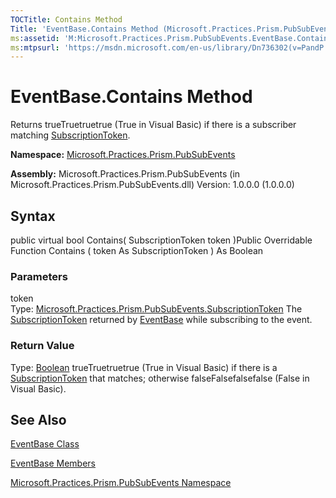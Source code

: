 ```yaml
---
TOCTitle: Contains Method
Title: 'EventBase.Contains Method (Microsoft.Practices.Prism.PubSubEvents)'
ms:assetid: 'M:Microsoft.Practices.Prism.PubSubEvents.EventBase.Contains(Microsoft.Practices.Prism.PubSubEvents.SubscriptionToken)'
ms:mtpsurl: 'https://msdn.microsoft.com/en-us/library/Dn736302(v=PandP.50)'
---
```



# EventBase.Contains Method

Returns trueTruetruetrue (True in Visual Basic) if there is a subscriber matching [SubscriptionToken](https://msdn.microsoft.com/library/microsoft.practices.prism.pubsubevents.subscriptiontoken).

**Namespace:** [Microsoft.Practices.Prism.PubSubEvents](https://msdn.microsoft.com/library/microsoft.practices.prism.pubsubevents)
**Assembly:** Microsoft.Practices.Prism.PubSubEvents (in Microsoft.Practices.Prism.PubSubEvents.dll) Version: 1.0.0.0 (1.0.0.0)

## Syntax

public virtual bool Contains( SubscriptionToken token )Public Overridable Function Contains ( token As SubscriptionToken ) As Boolean

### Parameters

token  
Type: [Microsoft.Practices.Prism.PubSubEvents.SubscriptionToken](https://msdn.microsoft.com/library/microsoft.practices.prism.pubsubevents.subscriptiontoken)
The [SubscriptionToken](https://msdn.microsoft.com/library/microsoft.practices.prism.pubsubevents.subscriptiontoken) returned by [EventBase](https://msdn.microsoft.com/library/microsoft.practices.prism.pubsubevents.eventbase) while subscribing to the event.

### Return Value

Type: [Boolean](http://msdn.microsoft.com/en-us/library/a28wyd50)
trueTruetruetrue (True in Visual Basic) if there is a [SubscriptionToken](https://msdn.microsoft.com/library/microsoft.practices.prism.pubsubevents.subscriptiontoken) that matches; otherwise falseFalsefalsefalse (False in Visual Basic).

## See Also

[EventBase Class](https://msdn.microsoft.com/library/microsoft.practices.prism.pubsubevents.eventbase)

[EventBase Members](https://msdn.microsoft.com/allmembers.t:microsoft.practices.prism.pubsubevents.eventbase)

[Microsoft.Practices.Prism.PubSubEvents Namespace](https://msdn.microsoft.com/library/microsoft.practices.prism.pubsubevents)
